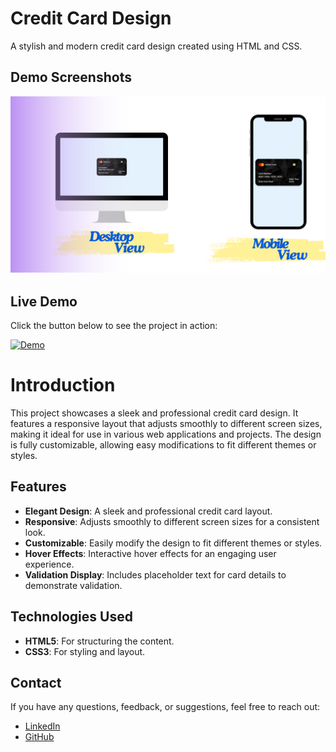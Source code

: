 # Credit Card Design

A stylish and modern credit card design created using HTML and CSS.

## Demo Screenshots

![Demo Screenshot](https://github.com/Daniish-Qureshi/Credit-Card-Design/blob/main/DESKTOP%20(1).png)

## Live Demo

Click the button below to see the project in action:

[![Demo](https://img.shields.io/badge/LIVE-DEMO-black)](https://daniish-qureshi.github.io/Credit-Card-Design/)

# Introduction

This project showcases a sleek and professional credit card design. 
It features a responsive layout that adjusts smoothly to different screen sizes, 
making it ideal for use in various web applications and projects. 
The design is fully customizable, allowing easy modifications to fit different themes or styles.

## Features

- **Elegant Design**: A sleek and professional credit card layout.
- **Responsive**: Adjusts smoothly to different screen sizes for a consistent look.
- **Customizable**: Easily modify the design to fit different themes or styles.
- **Hover Effects**: Interactive hover effects for an engaging user experience.
- **Validation Display**: Includes placeholder text for card details to demonstrate validation.

## Technologies Used

- **HTML5**: For structuring the content.
- **CSS3**: For styling and layout.

## Contact

If you have any questions, feedback, or suggestions, feel free to reach out:

- [LinkedIn](https://www.linkedin.com/in/danishqureshi786)
- [GitHub](https://github.com/Daniish-Qureshi)
